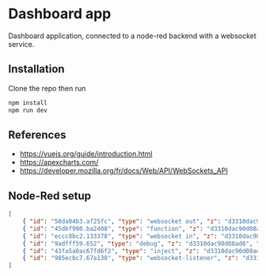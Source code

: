 # Dashboard app

Dashboard application, connected to a node-red backend with a websocket service.

## Installation

Clone the repo then run

```bash
npm install
npm run dev
```

## References

-   https://vuejs.org/guide/introduction.html
-   https://apexcharts.com/
-   https://developer.mozilla.org/fr/docs/Web/API/WebSockets_API

## Node-Red setup

```json
[
    { "id": "50da04b3.af25fc", "type": "websocket out", "z": "d3310dac90d08ad6", "name": "", "server": "985ecbc7.67a138", "client": "", "x": 720, "y": 520, "wires": [] },
    { "id": "45dbf990.ba2408", "type": "function", "z": "d3310dac90d08ad6", "name": "Mock data", "func": "msg.payload = {\n    time: new Date().getTime(),\n    data_line: Math.floor(Math.random()*1000),\n    data_area1: 100+Math.floor(Math.random() * 500),\n    data_area2: 50+Math.floor(Math.random() * 200),\n    data_angle: 70 + Math.floor(Math.random() * 20)\n}\nreturn msg;", "outputs": 1, "noerr": 0, "initialize": "", "finalize": "", "libs": [], "x": 438, "y": 520, "wires": [["50da04b3.af25fc"]] },
    { "id": "eccc8bc2.133378", "type": "websocket in", "z": "d3310dac90d08ad6", "name": "", "server": "985ecbc7.67a138", "client": "", "x": 457, "y": 572, "wires": [["9adfff59.652"]] },
    { "id": "9adfff59.652", "type": "debug", "z": "d3310dac90d08ad6", "name": "", "active": true, "console": "false", "complete": "false", "x": 647, "y": 572, "wires": [] },
    { "id": "43fa5a0ac67fd6f2", "type": "inject", "z": "d3310dac90d08ad6", "name": "", "props": [{ "p": "payload" }, { "p": "topic", "vt": "str" }], "repeat": "0.5", "crontab": "", "once": true, "onceDelay": 0.1, "topic": "", "payload": "", "payloadType": "date", "x": 230, "y": 520, "wires": [["45dbf990.ba2408"]] },
    { "id": "985ecbc7.67a138", "type": "websocket-listener", "z": "d3310dac90d08ad6", "path": "/ws/simple", "wholemsg": "false" }
]
```
